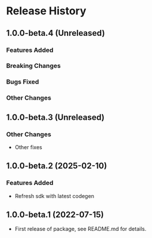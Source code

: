 # Release History

## 1.0.0-beta.4 (Unreleased)

### Features Added

### Breaking Changes

### Bugs Fixed

### Other Changes

## 1.0.0-beta.3 (Unreleased)

### Other Changes

  - Other fixes

## 1.0.0-beta.2 (2025-02-10)

### Features Added

- Refresh sdk with latest codegen

## 1.0.0-beta.1 (2022-07-15)

- First release of package, see README.md for details.
